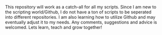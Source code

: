 This repository will work as a catch-all for all my scripts. Since I am new to the scripting world/Github,
I do not have a ton of scripts to be seperated into different repositories. I am also learning how to utilize 
Github and may eventually adjust it to my needs. Any comments, suggestions and advice is welcomed. Lets learn, teach and grow together!
